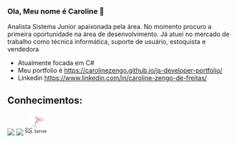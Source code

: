 ### Ola, Meu nome é Caroline 👋

Analista Sistema Junior apaixonada pela área. No momento procuro a primeira oportunidade na área de desenvolvimento. Já atuei no mercado de trabalho como técnica informática, suporte de usuário, estoquista e vendedora

* Atualmente focada em C#
* Meu portfolio é https://carolinezengo.github.io/js-developer-portfolio/
* Linkedin https://www.linkedin.com/in/caroline-zengo-de-freitas/



<h2> Conhecimentos:</h2>
  <div style="display: inline">
  <img width ='50' heigth='50' src=" https://raw.githubusercontent.com/carolinezengo/js-developer-portfolio/main/data/imgs/angular.png"/>
  <img width ='50' heigth='50' src="https://raw.githubusercontent.com/carolinezengo/js-developer-portfolio/main/data/imgs/csharp.png"/>
  <img width ='50' heigth='50' src="https://raw.githubusercontent.com/carolinezengo/js-developer-portfolio/main/data/imgs/sql-server.png"/>
  
    
  </div>
